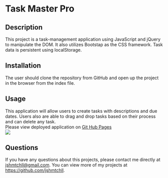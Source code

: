 # Task Master Pro 


## Description 
This project is a task-management application using JavaScript and jQuery to manipulate the DOM. It also utilizes Bootstap as the CSS framework. Task data is persistent using localStorage.

## Installation 
The user should clone the repository from GitHub and open up the project in the browser from the index file.

## Usage 
This application will allow users to create tasks with descriptions and due dates. Users also are able to drag and drop tasks based on their process and can delete any task.<br>
Please view deployed application on [Git Hub Pages](https://jshmtchll.github.io/taskmaster-pro/)<br>
<img src='assets/images/Taskmaster_Pro.gif'>

## Questions
If you have any questions about this projects, please contact me directly at jshmtchll@gmail.com. You can view more of my projects at https://github.com/jshmtchll.